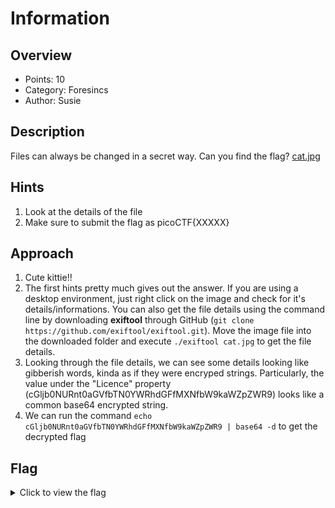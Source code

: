 # Information   

## Overview

* Points: 10
* Category: Foresincs
* Author: Susie

## Description
Files can always be changed in a secret way. Can you find the flag? [cat.jpg](https://mercury.picoctf.net/static/d1375e383810d8d957c04eef9e345732/cat.jpg)

## Hints

1. Look at the details of the file
2. Make sure to submit the flag as picoCTF{XXXXX}

## Approach

1. Cute kittie!!
2. The first hints pretty much gives out the answer. If you are using a desktop environment, just right click on the image and check for it's details/informations. You can also get the file details using the command line by downloading __exiftool__ through GitHub (`git clone https://github.com/exiftool/exiftool.git`). Move the image file into the downloaded folder and execute `./exiftool cat.jpg` to get the file details.
3. Looking through the file details, we can see some details looking like gibberish words, kinda as if they were encryped strings. Particularly, the value under the "Licence" property (cGljb0NURnt0aGVfbTN0YWRhdGFfMXNfbW9kaWZpZWR9) looks like a common base64 encrypted string.
4. We can run the command `echo cGljb0NURnt0aGVfbTN0YWRhdGFfMXNfbW9kaWZpZWR9 | base64 -d` to get the decrypted flag

## Flag

<details>
<summary>Click to view the flag</summary>

__picoCTF{the_m3tadata_1s_modified}__
</details>